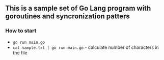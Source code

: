 ## This is a sample set of Go Lang program with goroutines and syncronization patters

### How to start
- `go run main.go`
- `cat sample.txt | go run main.go` - calculate number of characters in the file